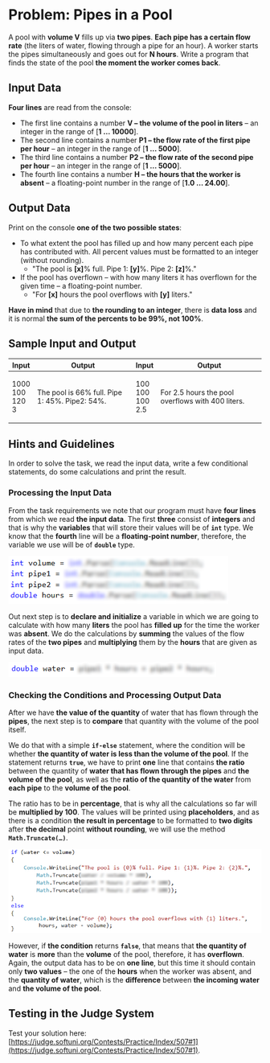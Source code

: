 # Problem: Pipes in a Pool

A pool with **volume V** fills up via **two pipes**. **Each pipe has a certain flow rate** (the liters of water, flowing through a pipe for an hour). A worker starts the pipes simultaneously and goes out for **N hours**. Write a program that finds the state of the pool **the moment the worker comes back**.

## Input Data

**Four lines** are read from the console:

* The first line contains a number **V – the volume of the pool in liters** – an integer in the range of \[**1 … 10000**].
* The second line contains a number **P1 – the flow rate of the first pipe per hour** – an integer in the range of \[**1 … 5000**].
* The third line contains a number **P2 – the flow rate of the second pipe per hour** – an integer in the range of \[**1 … 5000**].
* The fourth line contains a number **H – the hours that the worker is absent** – a floating-point number in the range of \[**1.0 … 24.00**].

## Output Data

Print on the console **one of the two possible states**:

* To what extent the pool has filled up and how many percent each pipe has contributed with. All percent values must be formatted to an integer (without rounding).
  * "The pool is **\[x]**% full. Pipe 1: **\[y]**%. Pipe 2: **\[z]**%."
* If the pool has overflown – with how many liters it has overflown for the given time – a floating-point number.
  * "For **\[x]** hours the pool overflows with **\[y]** liters."

**Have in mind** that due to **the rounding to an integer**, there is **data loss** and it is normal **the sum of the percents to be 99%, not 100%**.

## Sample Input and Output

| Input                          | Output                                         | Input                           | Output                                            |
| ------------------------------ | ---------------------------------------------- | ------------------------------- | ------------------------------------------------- |
| <p>1000<br>100<br>120<br>3</p> | The pool is 66% full. Pipe 1: 45%. Pipe2: 54%. | <p>100<br>100<br>100<br>2.5</p> | For 2.5 hours the pool overflows with 400 liters. |

## Hints and Guidelines

In order to solve the task, we read the input data, write a few conditional statements, do some calculations and print the result.

### Processing the Input Data

From the task requirements we note that our program must have **four lines** from which we read **the input data**. The first **three** consist of **integers** and that is why the **variables** that will store their values will be of **`int`** type. We know that the **fourth** line will be a **floating-point number**, therefore, the variable we use will be of **`double`** type.

![](../../../../assets/chapter-3-2-images/02.Pipes-in-pool-01.png)

Out next step is to **declare and initialize** a variable in which we are going to calculate with how many **liters** the pool has **filled up** for the time the worker was **absent**. We do the calculations by **summing** the values of the flow rates of the **two pipes** and **multiplying** them by the **hours** that are given as input data.

![](../../../../assets/chapter-3-2-images/02.Pipes-in-pool-02.png)

### Checking the Conditions and Processing Output Data

After we have **the value of the quantity** of water that has flown through the **pipes**, the next step is to **compare** that quantity with the volume of the pool itself.

We do that with a simple **`if-else`** statement, where the condition will be whether **the quantity of water is less than the volume of the pool**. If the statement returns **`true`**, we have to print **one** line that contains **the ratio** between the quantity of **water that has flown through the pipes** and **the volume of the pool**, as well as the **ratio of the quantity of the water** from **each pipe** to the **volume of the pool**.

The ratio has to be in **percentage**, that is why all the calculations so far will be **multiplied by 100**. The values will be printed using **placeholders**, and as there is a condition **the result in percentage** to be formatted to **two digits** after **the decimal** point **without rounding**, we will use the method **`Math.Truncate(…)`**.

![](../../../../assets/chapter-3-2-images/02.Pipes-in-pool-03.png)

However, if **the condition** returns **`false`**, that means that **the quantity of water** is **more** than the **volume** of the pool, therefore, it has **overflown**. Again, the output data has to be on **one line**, but this time it should contain only **two values** – the one of the **hours** when the worker was absent, and the **quantity of water**, which is the **difference** between **the incoming water** and **the volume of the pool**.

## Testing in the Judge System

Test your solution here: [https://judge.softuni.org/Contests/Practice/Index/507#1](https://judge.softuni.org/Contests/Practice/Index/507#1).
